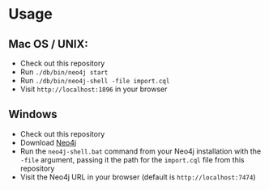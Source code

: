 
# Usage

## Mac OS / UNIX:

 * Check out this repository
 * Run `./db/bin/neo4j start`
 * Run `./db/bin/neo4j-shell -file import.cql`
 * Visit `http://localhost:1896` in your browser

## Windows

 * Check out this repository
 * Download [Neo4j](http://neo4j.com/download/)
 * Run the `neo4j-shell.bat` command from your Neo4j installation with the `-file` argument, passing it the path for the `import.cql` file from this repository
 * Visit the Neo4j URL in your browser (default is `http://localhost:7474`)
